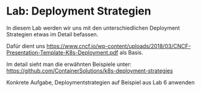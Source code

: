 # Lab: Deployment Strategien

In diesem Lab werden wir uns mit den unterschiedlichen Deployment Strategien etwas im Detail befassen.

Dafür dient uns https://www.cncf.io/wp-content/uploads/2018/03/CNCF-Presentation-Template-K8s-Deployment.pdf als Basis.

Im detail sieht man die erwähnten Beispiele unter: https://github.com/ContainerSolutions/k8s-deployment-strategies

Konkrete Aufgabe, Deploymentstrategien auf Beispiel aus Lab 6 anwenden